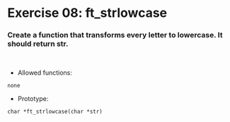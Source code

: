 # Exercise 08: ft_strlowcase

### Create a function that transforms every letter to lowercase. It should return str.
<br>

- Allowed functions:
```
none
```

- Prototype: 
```
char *ft_strlowcase(char *str)
```
